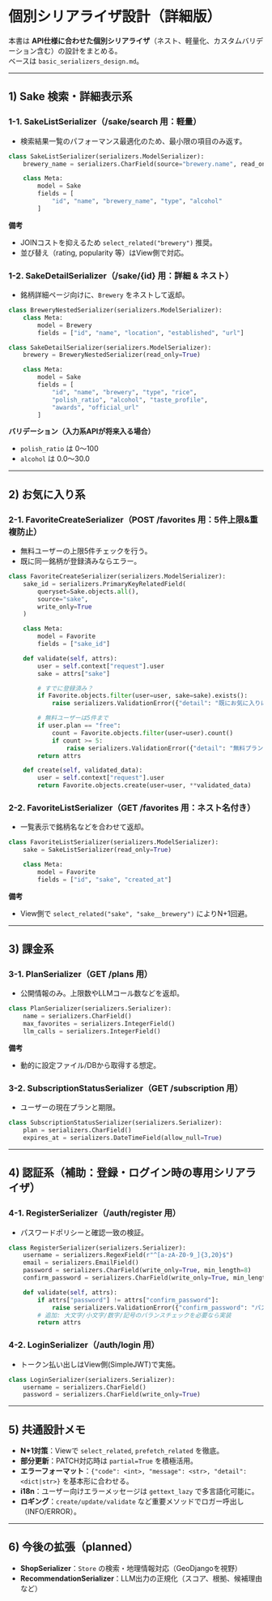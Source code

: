 # 個別シリアライザ設計（詳細版）

本書は **API仕様に合わせた個別シリアライザ**（ネスト、軽量化、カスタムバリデーション含む）の設計をまとめる。  
ベースは `basic_serializers_design.md`。

---

## 1) Sake 検索・詳細表示系

### 1-1. SakeListSerializer（/sake/search 用：軽量）
- 検索結果一覧のパフォーマンス最適化のため、最小限の項目のみ返す。

```python
class SakeListSerializer(serializers.ModelSerializer):
    brewery_name = serializers.CharField(source="brewery.name", read_only=True)

    class Meta:
        model = Sake
        fields = [
            "id", "name", "brewery_name", "type", "alcohol"
        ]
```

**備考**  
- JOINコストを抑えるため `select_related("brewery")` 推奨。  
- 並び替え（rating, popularity 等）はView側で対応。


### 1-2. SakeDetailSerializer（/sake/{id} 用：詳細 & ネスト）
- 銘柄詳細ページ向けに、`Brewery` をネストして返却。

```python
class BreweryNestedSerializer(serializers.ModelSerializer):
    class Meta:
        model = Brewery
        fields = ["id", "name", "location", "established", "url"]

class SakeDetailSerializer(serializers.ModelSerializer):
    brewery = BreweryNestedSerializer(read_only=True)

    class Meta:
        model = Sake
        fields = [
            "id", "name", "brewery", "type", "rice",
            "polish_ratio", "alcohol", "taste_profile",
            "awards", "official_url"
        ]
```

**バリデーション（入力系APIが将来入る場合）**  
- `polish_ratio` は 0〜100  
- `alcohol` は 0.0〜30.0  


---

## 2) お気に入り系

### 2-1. FavoriteCreateSerializer（POST /favorites 用：5件上限&重複防止）
- 無料ユーザーの上限5件チェックを行う。  
- 既に同一銘柄が登録済みならエラー。

```python
class FavoriteCreateSerializer(serializers.ModelSerializer):
    sake_id = serializers.PrimaryKeyRelatedField(
        queryset=Sake.objects.all(),
        source="sake",
        write_only=True
    )

    class Meta:
        model = Favorite
        fields = ["sake_id"]

    def validate(self, attrs):
        user = self.context["request"].user
        sake = attrs["sake"]

        # すでに登録済み？
        if Favorite.objects.filter(user=user, sake=sake).exists():
            raise serializers.ValidationError({"detail": "既にお気に入りに登録されています。"})

        # 無料ユーザーは5件まで
        if user.plan == "free":
            count = Favorite.objects.filter(user=user).count()
            if count >= 5:
                raise serializers.ValidationError({"detail": "無料プランではお気に入りは5件までです。"})
        return attrs

    def create(self, validated_data):
        user = self.context["request"].user
        return Favorite.objects.create(user=user, **validated_data)
```

### 2-2. FavoriteListSerializer（GET /favorites 用：ネスト名付き）
- 一覧表示で銘柄名などを合わせて返却。

```python
class FavoriteListSerializer(serializers.ModelSerializer):
    sake = SakeListSerializer(read_only=True)

    class Meta:
        model = Favorite
        fields = ["id", "sake", "created_at"]
```

**備考**  
- View側で `select_related("sake", "sake__brewery")` によりN+1回避。


---

## 3) 課金系

### 3-1. PlanSerializer（GET /plans 用）
- 公開情報のみ。上限数やLLMコール数などを返却。

```python
class PlanSerializer(serializers.Serializer):
    name = serializers.CharField()
    max_favorites = serializers.IntegerField()
    llm_calls = serializers.IntegerField()
```

**備考**  
- 動的に設定ファイル/DBから取得する想定。

### 3-2. SubscriptionStatusSerializer（GET /subscription 用）
- ユーザーの現在プランと期限。

```python
class SubscriptionStatusSerializer(serializers.Serializer):
    plan = serializers.CharField()
    expires_at = serializers.DateTimeField(allow_null=True)
```


---

## 4) 認証系（補助：登録・ログイン時の専用シリアライザ）

### 4-1. RegisterSerializer（/auth/register 用）
- パスワードポリシーと確認一致の検証。

```python
class RegisterSerializer(serializers.Serializer):
    username = serializers.RegexField(r"^[a-zA-Z0-9_]{3,20}$")
    email = serializers.EmailField()
    password = serializers.CharField(write_only=True, min_length=8)
    confirm_password = serializers.CharField(write_only=True, min_length=8)

    def validate(self, attrs):
        if attrs["password"] != attrs["confirm_password"]:
            raise serializers.ValidationError({"confirm_password": "パスワードが一致しません。"})
        # 追加: 大文字/小文字/数字/記号のバランスチェックを必要なら実装
        return attrs
```

### 4-2. LoginSerializer（/auth/login 用）
- トークン払い出しはView側(SimpleJWT)で実施。

```python
class LoginSerializer(serializers.Serializer):
    username = serializers.CharField()
    password = serializers.CharField(write_only=True)
```


---

## 5) 共通設計メモ

- **N+1対策**：Viewで `select_related`, `prefetch_related` を徹底。  
- **部分更新**：PATCH対応時は `partial=True` を積極活用。  
- **エラーフォーマット**：`{"code": <int>, "message": <str>, "detail": <dict|str>}` を基本形に合わせる。  
- **i18n**：ユーザー向けエラーメッセージは `gettext_lazy` で多言語化可能に。  
- **ロギング**：`create/update/validate` など重要メソッドでロガー呼出し（INFO/ERROR）。

---

## 6) 今後の拡張（planned）
- **ShopSerializer**：`Store` の検索・地理情報対応（GeoDjangoを視野）  
- **RecommendationSerializer**：LLM出力の正規化（スコア、根拠、候補理由など）
